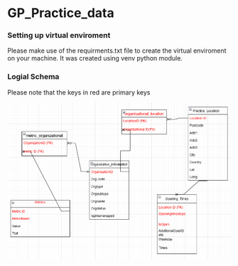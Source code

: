 ﻿# GP_Practice_data

### Setting up virtual enviroment

Please make use of the requirments.txt file to create the virtual enviroment on your machine. It was created using venv python module. 



### Logial Schema 

Please note that the keys in red are primary keys 

![Logical Schema](logical_schema.png)

